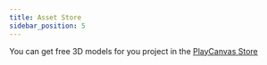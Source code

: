 ```yaml
---
title: Asset Store
sidebar_position: 5
---
```


You can get free 3D models for you project in the [PlayCanvas Store][1]

[1]: https://store.playcanvas.com/
